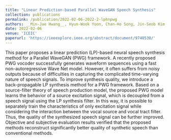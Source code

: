 ```yaml
---
title: "Linear Prediction-based Parallel WaveGAN Speech Synthesis"
collection: publications
permalink: /publication/2022-02-06-2022-2-lphnpwg
authors: __Min-Jae Hwang__, Hyun-Wook Yoon, Chan-Ho Song, Jin-Seob Kim, Jae-Min Kim, Eunwoo Song
date: 2022-02-06
venue: 'ICEIC'
paperurl: 'https://ieeexplore.ieee.org/abstract/document/9748530/'
---
```

This paper proposes a linear prediction (LP)-based neural speech synthesis method for a Parallel WaveGAN (PWG) framework. A recently proposed PWG vocoder successfully generates waveform sequences using a fast non-autoregressive Wave Net model. However, it often suffers from noisy outputs because of difficulties in capturing the complicated time-varying nature of speech signals. To improve synthesis quality, we introduce a back-propagable LP synthesis method for a PWG framework. Based on a source-filter theory of speech production model, the proposed PWG model learns the behavior of a source excitation signal, which is decoupled from a speech signal using the LP synthesis filter. In this way, it is possible to separately train the characteristics of only excitation signal while considering the interaction between the vocal source and vocal tract filter. Thus, the quality of the synthesized speech signal can be further improved. Objective and subjective evaluation results verified that the proposed methods reconstruct significantly better quality of synthetic speech than conventional methods.
